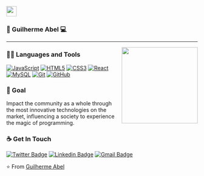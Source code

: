 <p align="left">
  <img src="https://user-images.githubusercontent.com/5679180/79618120-0daffb80-80be-11ea-819e-d2b0fa904d07.gif" width="27px">
</p>

### 👋 Guilherme Abel :computer:
 ------------
<img align='right' src='https://user-images.githubusercontent.com/5713670/87202985-820dcb80-c2b6-11ea-9f56-7ec461c497c3.gif' width='200"'>

### 👨‍💻 Languages and Tools

[![JavaScript](https://img.shields.io/badge/-JavaScript-black?style=flat&logo=javascript&link=https://github.com/hritik5102)](https://github.com/guilhermeabel99) 
[![HTML5](https://img.shields.io/badge/-HTML5-E34F26?style=flat&logo=html5&logoColor=white&link=https://github.com/hritik5102)](https://github.com/guilhermeabel99) 
[![CSS3](https://img.shields.io/badge/-CSS3-1572B6?style=flat&logo=css3&link=https://github.com/hritik5102)](https://github.com/guilhermeabel99) 
[![React](https://img.shields.io/badge/-React-black?style=flat&logo=react&link=https://github.com/hritik5102)](https://github.com/guilhermeabel99) 
[![MySQL](https://img.shields.io/badge/-MySQL-black?style=flat&logo=mysql&link=https://github.com/hritik5102)](https://github.com/guilhermeabel99)
[![Git](https://img.shields.io/badge/-Git-black?style=flat&logo=git&link=https://github.com/hritik5102)](https://github.com/guilhermeabel99) 
[![GitHub](https://img.shields.io/badge/-GitHub-181717?style=flat&logo=github&link=https://github.com/hritik5102)](https://github.com/guilhermeabel99)



### 🔭  Goal
Impact the community as a whole through the most innovative technologies on the market, influencing a society to experience the magic of programming.

### ☕ Get In Touch
[![Twitter Badge](https://img.shields.io/badge/-@guilhermeabel99-6633cc?style=flat-square&labelColor=6633cc&logo=twitter&logoColor=white&link=https://twitter.com/guilhermeabel99)](https://twitter.com/guilhermeabel99) 
[![Linkedin Badge](https://img.shields.io/badge/-Guilherme%20Abel-6633cc?style=flat-square&logo=Linkedin&logoColor=white&link=https://www.linkedin.com/in/guilhermeabel/)](https://www.linkedin.com/in/guilhermeabel/) 
[![Gmail Badge](https://img.shields.io/badge/-guilhermeabel.contato@gmail.com-6633cc?style=flat-square&logo=Gmail&logoColor=white&link=mailto:guilhermeabel.contato@gmail.com)](mailto:guilhermeabel.contato@gmail.com)


⭐️ From [Guilherme Abel](https://github.com/guilhermeabel99)
